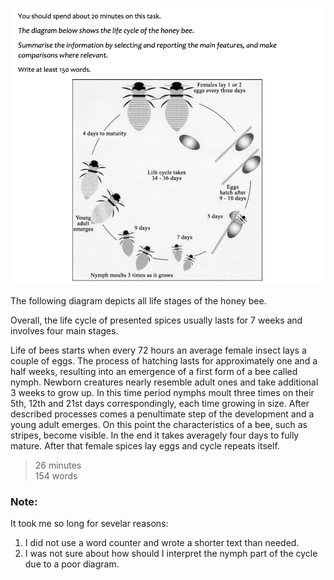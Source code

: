 ![image](/images/t1_2.png)

The following diagram depicts all life stages of the honey bee.

Overall, the life cycle of presented spices usually lasts for 7 weeks and involves four main stages.

Life of bees starts when every 72 hours an average female insect lays a couple of eggs. The process of hatching lasts for approximately one and a half weeks, resulting into an emergence of a first form of a bee called nymph. Newborn creatures nearly resemble adult ones and take additional 3 weeks to grow up. In this time period nymphs moult three times on their 5th, 12th and 21st days correspondingly, each time growing in size.
After described processes comes a penultimate step of the development and a young adult emerges. On this point the characteristics of a bee, such as stripes, become visible. In the end it takes averagely four days to fully mature. After that female spices lay eggs and cycle repeats itself.

> 26 minutes\
> 154 words

### Note:
It took me so long for sevelar reasons:
1. I did not use a word counter and wrote a shorter text than needed.
2. I was not sure about how should I interpret the nymph part of the cycle due to a poor diagram.
